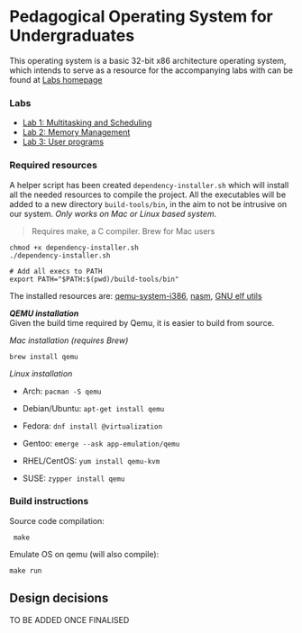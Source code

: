 
# Pedagogical Operating System for Undergraduates 

This operating system is a basic 32-bit x86 architecture operating system, which intends to serve as a resource for the accompanying labs 
with can be found at [Labs homepage](https://github.com/tmella/cs310_eduOS/wiki#welcome-to-the-educational-operating-system)

### Labs 
* [Lab 1: Multitasking and Scheduling
  ](https://github.com/tmella/cs310_eduOS/wiki/Lab-1:-Multitasking-and-Scheduling)
* [Lab 2: Memory Management](https://github.com/tmella/cs310_eduOS/wiki/Lab-2:-Memory-Management)
* [Lab 3: User programs](https://github.com/tmella/cs310_eduOS/wiki/Lab-3:-User-programs)


### Required resources
A helper script has been created ``dependency-installer.sh`` which will install all the needed resources to compile the project. 
All the executables will be added to a new directory ``build-tools/bin``, in the aim to not be intrusive on our system. _Only works on Mac or Linux based system_. 
> Requires make, a C compiler. Brew for Mac users
```
chmod +x dependency-installer.sh
./dependency-installer.sh

# Add all execs to PATH
export PATH="$PATH:$(pwd)/build-tools/bin"
```

The installed resources are: [qemu-system-i386](https://www.qemu.org/download/), [nasm](https://github.com/netwide-assembler/nasm), [GNU elf utils](https://github.com/nativeos/i386-elf-toolchain/releases)

***QEMU installation*** <br/>
Given the build time required by Qemu, it is easier to build from source. 

_Mac installation (requires Brew)_
```
brew install qemu
```

_Linux installation_
* Arch: ``pacman -S qemu``

* Debian/Ubuntu: ``apt-get install qemu``

* Fedora: ``dnf install @virtualization``

* Gentoo: ``emerge --ask app-emulation/qemu``

* RHEL/CentOS: ``yum install qemu-kvm``

* SUSE: ``zypper install qemu``

### Build instructions
Source code compilation:
```
 make 
```
Emulate OS on qemu (will also compile):
```
make run
```


## Design decisions
TO BE ADDED ONCE FINALISED
